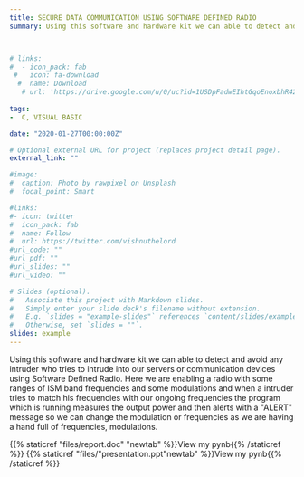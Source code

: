 ```yaml
---
title: SECURE DATA COMMUNICATION USING SOFTWARE DEFINED RADIO
summary: Using this software and hardware kit we can able to detect and avoid any intruder who tries to intrude into our servers or communication devices using Software Defined Radio. Here we are enabling a radio with some ranges of ISM band frequencies and some modulations and when a intruder tries to match his frequencies with our ongoing frequencies the program which is running measures the output power and then alerts with a "ALERT" message so we can change the modulation or frequencies as we are having a hand full of frequencies, modulations.



# links:
#  - icon_pack: fab
 #   icon: fa-download
  #  name: Download
   # url: 'https://drive.google.com/u/0/uc?id=1USDpFadwEIhtGqoEnoxbhR429DSGPzM2&export=download/'
    
tags:
-  C, VISUAL BASIC

date: "2020-01-27T00:00:00Z"

# Optional external URL for project (replaces project detail page).
external_link: ""

#image:
#  caption: Photo by rawpixel on Unsplash
#  focal_point: Smart

#links:
#- icon: twitter
#  icon_pack: fab
#  name: Follow
#  url: https://twitter.com/vishnuthelord
#url_code: ""
#url_pdf: ""
#url_slides: ""
#url_video: ""

# Slides (optional).
#   Associate this project with Markdown slides.
#   Simply enter your slide deck's filename without extension.
#   E.g. `slides = "example-slides"` references `content/slides/example-slides.md`.
#   Otherwise, set `slides = ""`.
slides: example
---
```

Using this software and hardware kit we can able to detect and avoid any intruder who tries to intrude into our servers or communication devices using Software Defined Radio. Here we are enabling a radio with some ranges of ISM band frequencies and some modulations and when a intruder tries to match his frequencies with our ongoing frequencies the program which is running measures the output power and then alerts with a "ALERT" message so we can change the modulation or frequencies as we are having a hand full of frequencies, modulations.

{{% staticref "files/report.doc" "newtab" %}}View my pynb{{% /staticref %}}
{{% staticref "files/"presentation.ppt"newtab" %}}View my pynb{{% /staticref %}}
